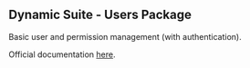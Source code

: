## Dynamic Suite - Users Package

Basic user and permission management (with authentication).

Official documentation [here](https://dynamicsuite.io/official-packages/users).
